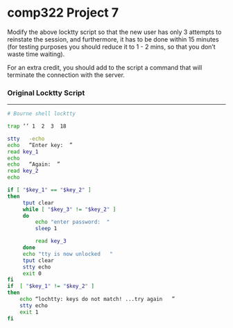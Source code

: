 # comp322 Project 7

Modify the above locktty script so that the new user has only 3 attempts to reinstate the session, and furthermore, it has to be done within 15 minutes (for testing purposes you should reduce it to 1 - 2 mins, so that you don’t waste time waiting).


For an extra credit, you should add to the script a command that will terminate the connection with the server.

### Original Locktty Script 
---
 ```bash
 # Bourne shell locktty

trap ‘‘ 1  2  3  18

stty   -echo
echo   “Enter key:  ”
read key_1
echo
echo   “Again:  ”
read key_2
echo

if [ "$key_1" == "$key_2" ]
then
      tput clear
      while [ "$key_3" != "$key_2" ]
      do
          echo "enter password:  "
          sleep 1

          read key_3
      done
      echo "tty is now unlocked   "
      tput clear
      stty echo
      exit 0
fi
if  [ "$key_1" != "$key_2" ]
then
     echo “lochtty: keys do not match! ...try again   ”
     stty echo
     exit 1
fi
```
